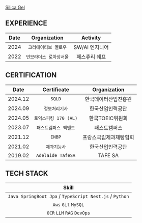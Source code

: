 [Silica Gel](https://www.youtube.com/watch?v=23sM_7PtNvY)

## EXPERIENCE

|Date|Organization|Activity|
|:---:|:---:|:---:|
|2024|`크리에이티브 옐로우`|SW/AI 엔지니어|
|2022|`빈브라더스 로아상서울`|페스츄리 쉐프|

## CERTIFICATION
|Date|Certificate|Organization|
|:---:|:---:|:---:|
|2024.12|`SQLD`|한국데이터산업진흥원|
|2024.09|`정보처리기사`|한국산업인력공단|
|2024.05|`토익스피킹 170 (AL)`|한국TOEIC위원회|
|2023.07|`패스트캠퍼스 백엔드`|패스트캠퍼스|
|2021.12|`INBP`|프랑스국립제과제빵협회|
|2021.02|`제과기능사`|한국산업인력공단|
|2019.02|`Adelaide TafeSA`|TAFE SA|

## TECH STACK
|Skill|
|:---:|
|`Java SpringBoot Jpa` / `TypeScript Nest.js` / `Python`|
|`Aws` `Git` `MySQL` |
|`OCR` `LLM` `RAG` `DevOps`|
